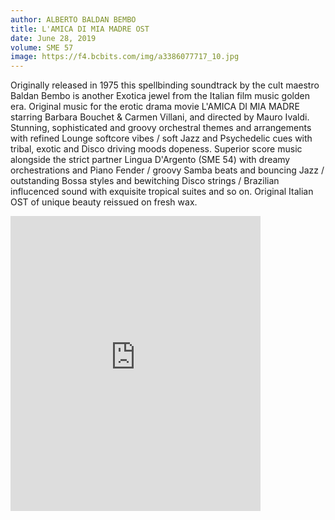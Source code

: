 ```yaml
---
author: ALBERTO BALDAN BEMBO
title: L'AMICA DI MIA MADRE OST
date: June 28, 2019
volume: SME 57
image: https://f4.bcbits.com/img/a3386077717_10.jpg
---
```


Originally released in 1975 this spellbinding soundtrack by the cult maestro Baldan Bembo is another Exotica jewel from the Italian film music golden  era. Original music for the erotic drama movie L'AMICA DI MIA MADRE starring Barbara Bouchet & Carmen Villani, and directed by Mauro Ivaldi. Stunning, sophisticated and groovy orchestral themes and arrangements with refined Lounge softcore vibes / soft Jazz and Psychedelic cues with tribal, exotic and Disco driving moods dopeness.
Superior score music alongside the strict partner Lingua D'Argento (SME 54) with dreamy orchestrations and Piano Fender / groovy Samba beats and  bouncing Jazz / outstanding Bossa styles and bewitching Disco strings / Brazilian influcenced sound with exquisite tropical suites and so on. 
Original Italian OST of unique beauty reissued on fresh wax.

<iframe style="border: 0; width: 400px; height: 472px;" src="https://bandcamp.com/EmbeddedPlayer/album=1443548181/size=large/bgcol=ffffff/linkcol=0687f5/artwork=small/transparent=true/" seamless><a href="http://sonormusiceditions.bandcamp.com/album/lamica-di-mia-madre-ost">L&#39;AMICA DI MIA MADRE OST by Alberto Baldan Bembo</a></iframe>